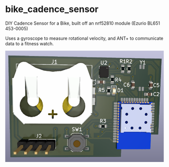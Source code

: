 # bike_cadence_sensor
 DIY Cadence Sensor for a Bike, built off an nrf52810 module (Ezurio BL651 453-0005)

Uses a gyroscope to measure rotational velocity, and ANT+ to communicate data to a fitness watch.

![pcb render](https://github.com/Trevin-Small/bike_cadence_sensor/blob/main/pictures/pcb_render.PNG)
